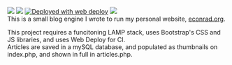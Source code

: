 [<img src="https://img.shields.io/badge/Apache-D22128?style=for-the-badge&logo=Apache&logoColor=white">](https://httpd.apache.org/)
[<img src="https://img.shields.io/badge/PHP-777BB4?style=for-the-badge&logo=php&logoColor=white">](https://www.php.net/)
[<img alt="Deployed with web deploy" src="https://img.shields.io/badge/Deployed With-web deploy-%3CCOLOR%3E?style=for-the-badge&color=0077b6">](https://github.com/SamKirkland/web-deploy)
[<img src="https://img.shields.io/badge/Bootstrap-563D7C?style=for-the-badge&logo=bootstrap&logoColor=white">](https://getbootstrap.com/)\
This is a small blog engine I wrote to run my personal website, [econrad.org](econrad.org).

This project requires a funcitoning LAMP stack, uses Bootstrap's CSS and JS libraries, and uses Web Deploy for CI.\
Articles are saved in a mySQL database, and populated as thumbnails on index.php, and shown in full in articles.php. 
